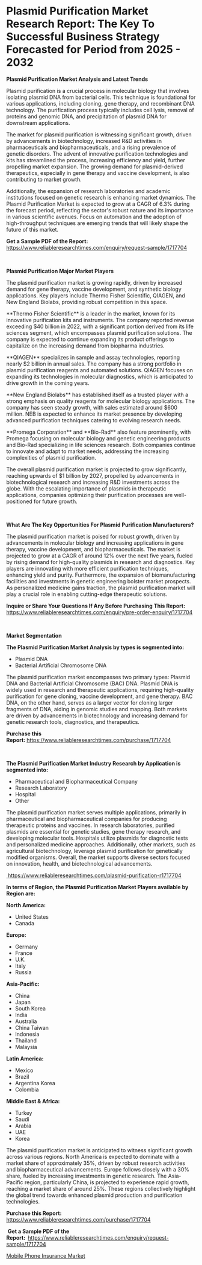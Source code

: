 <p><h1>Plasmid Purification Market Research Report: The Key To Successful Business Strategy Forecasted for Period from 2025 - 2032</h1></p><p><strong>Plasmid Purification Market Analysis and Latest Trends</strong></p>
<p><p>Plasmid purification is a crucial process in molecular biology that involves isolating plasmid DNA from bacterial cells. This technique is foundational for various applications, including cloning, gene therapy, and recombinant DNA technology. The purification process typically includes cell lysis, removal of proteins and genomic DNA, and precipitation of plasmid DNA for downstream applications.</p><p>The market for plasmid purification is witnessing significant growth, driven by advancements in biotechnology, increased R&D activities in pharmaceuticals and biopharmaceuticals, and a rising prevalence of genetic disorders. The advent of innovative purification technologies and kits has streamlined the process, increasing efficiency and yield, further propelling market expansion. The growing demand for plasmid-derived therapeutics, especially in gene therapy and vaccine development, is also contributing to market growth.</p><p>Additionally, the expansion of research laboratories and academic institutions focused on genetic research is enhancing market dynamics. The Plasmid Purification Market is expected to grow at a CAGR of 6.3% during the forecast period, reflecting the sector's robust nature and its importance in various scientific avenues. Focus on automation and the adoption of high-throughput techniques are emerging trends that will likely shape the future of this market.</p></p>
<p><strong>Get a Sample PDF of the Report:&nbsp;</strong> <a href="https://www.reliableresearchtimes.com/enquiry/request-sample/1717704?utm_campaign=3320&utm_medium=2&utm_source=Github&utm_content=ia&utm_term=09032025&utm_id=plasmid-purification">https://www.reliableresearchtimes.com/enquiry/request-sample/1717704</a></p>
<p>&nbsp;</p>
<p><strong>Plasmid Purification Major Market Players</strong></p>
<p><p>The plasmid purification market is growing rapidly, driven by increased demand for gene therapy, vaccine development, and synthetic biology applications. Key players include Thermo Fisher Scientific, QIAGEN, and New England Biolabs, providing robust competition in this space.</p><p>**Thermo Fisher Scientific** is a leader in the market, known for its innovative purification kits and instruments. The company reported revenue exceeding $40 billion in 2022, with a significant portion derived from its life sciences segment, which encompasses plasmid purification solutions. The company is expected to continue expanding its product offerings to capitalize on the increasing demand from biopharma industries.</p><p>**QIAGEN** specializes in sample and assay technologies, reporting nearly $2 billion in annual sales. The company has a strong portfolio in plasmid purification reagents and automated solutions. QIAGEN focuses on expanding its technologies in molecular diagnostics, which is anticipated to drive growth in the coming years.</p><p>**New England Biolabs** has established itself as a trusted player with a strong emphasis on quality reagents for molecular biology applications. The company has seen steady growth, with sales estimated around $600 million. NEB is expected to enhance its market presence by developing advanced purification techniques catering to evolving research needs.</p><p>**Promega Corporation** and **Bio-Rad** also feature prominently, with Promega focusing on molecular biology and genetic engineering products and Bio-Rad specializing in life sciences research. Both companies continue to innovate and adapt to market needs, addressing the increasing complexities of plasmid purification.</p><p>The overall plasmid purification market is projected to grow significantly, reaching upwards of $1 billion by 2027, propelled by advancements in biotechnological research and increasing R&D investments across the globe. With the escalating importance of plasmids in therapeutic applications, companies optimizing their purification processes are well-positioned for future growth.</p></p>
<p>&nbsp;</p>
<p><strong>What Are The Key Opportunities For Plasmid Purification Manufacturers?</strong></p>
<p><p>The plasmid purification market is poised for robust growth, driven by advancements in molecular biology and increasing applications in gene therapy, vaccine development, and biopharmaceuticals. The market is projected to grow at a CAGR of around 12% over the next five years, fueled by rising demand for high-quality plasmids in research and diagnostics. Key players are innovating with more efficient purification techniques, enhancing yield and purity. Furthermore, the expansion of biomanufacturing facilities and investments in genetic engineering bolster market prospects. As personalized medicine gains traction, the plasmid purification market will play a crucial role in enabling cutting-edge therapeutic solutions.</p></p>
<p><strong>Inquire or Share Your Questions If Any Before Purchasing This Report:</strong> <a href="https://www.reliableresearchtimes.com/enquiry/pre-order-enquiry/1717704?utm_campaign=3320&utm_medium=2&utm_source=Github&utm_content=ia&utm_term=09032025&utm_id=plasmid-purification">https://www.reliableresearchtimes.com/enquiry/pre-order-enquiry/1717704</a></p>
<p>&nbsp;</p>
<p><strong>Market Segmentation</strong></p>
<p><strong>The Plasmid Purification Market Analysis by types is segmented into:</strong></p>
<p><ul><li>Plasmid DNA</li><li>Bacterial Artificial Chromosome DNA</li></ul></p>
<p><p>The plasmid purification market encompasses two primary types: Plasmid DNA and Bacterial Artificial Chromosome (BAC) DNA. Plasmid DNA is widely used in research and therapeutic applications, requiring high-quality purification for gene cloning, vaccine development, and gene therapy. BAC DNA, on the other hand, serves as a larger vector for cloning larger fragments of DNA, aiding in genomic studies and mapping. Both markets are driven by advancements in biotechnology and increasing demand for genetic research tools, diagnostics, and therapeutics.</p></p>
<p><strong>Purchase this Report:&nbsp;</strong><a href="https://www.reliableresearchtimes.com/purchase/1717704?utm_campaign=3320&utm_medium=2&utm_source=Github&utm_content=ia&utm_term=09032025&utm_id=plasmid-purification">https://www.reliableresearchtimes.com/purchase/1717704</a></p>
<p>&nbsp;</p>
<p><strong>The Plasmid Purification Market Industry Research by Application is segmented into:</strong></p>
<p><ul><li>Pharmaceutical and Biopharmaceutical Company</li><li>Research Laboratory</li><li>Hospital</li><li>Other</li></ul></p>
<p><p>The plasmid purification market serves multiple applications, primarily in pharmaceutical and biopharmaceutical companies for producing therapeutic proteins and vaccines. In research laboratories, purified plasmids are essential for genetic studies, gene therapy research, and developing molecular tools. Hospitals utilize plasmids for diagnostic tests and personalized medicine approaches. Additionally, other markets, such as agricultural biotechnology, leverage plasmid purification for genetically modified organisms. Overall, the market supports diverse sectors focused on innovation, health, and biotechnological advancements.</p></p>
<p><a href="https://www.reliableresearchtimes.com/plasmid-purification-r1717704?utm_campaign=3320&utm_medium=2&utm_source=Github&utm_content=ia&utm_term=09032025&utm_id=plasmid-purification">&nbsp;https://www.reliableresearchtimes.com/plasmid-purification-r1717704</a></p>
<p><strong>In terms of Region, the Plasmid Purification Market Players available by Region are:</strong></p>
<p>
    <p> <strong> North America: </strong>
        <ul>
            <li>United States</li>
            <li>Canada</li>
        </ul>
        </p> 
    <p> <strong> Europe: </strong>
        <ul>
            <li>Germany</li>
            <li>France</li>
            <li>U.K.</li>
            <li>Italy</li>
            <li>Russia</li>
        </ul>
        </p> 
    <p> <strong> Asia-Pacific: </strong>
        <ul>
            <li>China</li>
            <li>Japan</li>
            <li>South Korea</li>
            <li>India</li>
            <li>Australia</li>
            <li>China Taiwan</li>
            <li>Indonesia</li>
            <li>Thailand</li>
            <li>Malaysia</li>
        </ul>
        </p> 
    <p> <strong> Latin America: </strong>
        <ul>
            <li>Mexico</li>
            <li>Brazil</li>
            <li>Argentina Korea</li>
            <li>Colombia</li>
        </ul>
        </p> 
    <p> <strong> Middle East & Africa: </strong>
        <ul>
            <li>Turkey</li>
            <li>Saudi</li>
            <li>Arabia</li>
            <li>UAE</li>
            <li>Korea</li>
        </ul>
    </p>
    </p>
<p><p>The plasmid purification market is anticipated to witness significant growth across various regions. North America is expected to dominate with a market share of approximately 35%, driven by robust research activities and biopharmaceutical advancements. Europe follows closely with a 30% share, fueled by increasing investments in genetic research. The Asia-Pacific region, particularly China, is projected to experience rapid growth, reaching a market share of around 25%. These regions collectively highlight the global trend towards enhanced plasmid production and purification technologies.</p></p>
<p><strong>Purchase this Report: </strong><a href="https://www.reliableresearchtimes.com/purchase/1717704?utm_campaign=3320&utm_medium=2&utm_source=Github&utm_content=ia&utm_term=09032025&utm_id=plasmid-purification">https://www.reliableresearchtimes.com/purchase/1717704</a></p>
<p>&nbsp;<strong>Get a Sample PDF of the Report:&nbsp;&nbsp;</strong><a href="https://www.reliableresearchtimes.com/enquiry/request-sample/1717704?utm_campaign=3320&utm_medium=2&utm_source=Github&utm_content=ia&utm_term=09032025&utm_id=plasmid-purification">https://www.reliableresearchtimes.com/enquiry/request-sample/1717704</a></p>
<p><strong></strong></p>
<p><p><a href="https://github.com/gunbybeahmg1/Market-Research-Report-List-1/blob/main/mobile-phone-insurance-market.md?utm_campaign=3320&utm_medium=2&utm_source=Github&utm_content=ia&utm_term=09032025&utm_id=plasmid-purification">Mobile Phone Insurance Market</a></p></p>